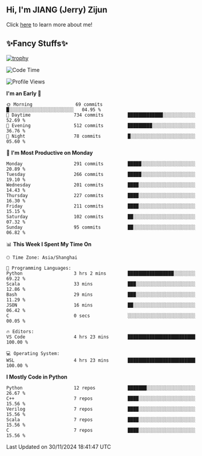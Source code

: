 ## Hi, I'm JIANG (Jerry) Zijun

Click [here](https://jzjerry.github.io/about/) to learn more about me!

## ✨Fancy Stuffs✨
[![trophy](https://github-profile-trophy.vercel.app/?username=jzjerry&theme=onedark)](https://github.com/ryo-ma/github-profile-trophy)
<!--START_SECTION:waka-->
![Code Time](http://img.shields.io/badge/Code%20Time-863%20hrs%2050%20mins-blue)

![Profile Views](http://img.shields.io/badge/Profile%20Views-0-blue)

**I'm an Early 🐤** 

```text
🌞 Morning                69 commits          █░░░░░░░░░░░░░░░░░░░░░░░░   04.95 % 
🌆 Daytime                734 commits         █████████████░░░░░░░░░░░░   52.69 % 
🌃 Evening                512 commits         █████████░░░░░░░░░░░░░░░░   36.76 % 
🌙 Night                  78 commits          █░░░░░░░░░░░░░░░░░░░░░░░░   05.60 % 
```
📅 **I'm Most Productive on Monday** 

```text
Monday                   291 commits         █████░░░░░░░░░░░░░░░░░░░░   20.89 % 
Tuesday                  266 commits         █████░░░░░░░░░░░░░░░░░░░░   19.10 % 
Wednesday                201 commits         ████░░░░░░░░░░░░░░░░░░░░░   14.43 % 
Thursday                 227 commits         ████░░░░░░░░░░░░░░░░░░░░░   16.30 % 
Friday                   211 commits         ████░░░░░░░░░░░░░░░░░░░░░   15.15 % 
Saturday                 102 commits         ██░░░░░░░░░░░░░░░░░░░░░░░   07.32 % 
Sunday                   95 commits          ██░░░░░░░░░░░░░░░░░░░░░░░   06.82 % 
```


📊 **This Week I Spent My Time On** 

```text
🕑︎ Time Zone: Asia/Shanghai

💬 Programming Languages: 
Python                   3 hrs 2 mins        █████████████████░░░░░░░░   69.22 % 
Scala                    33 mins             ███░░░░░░░░░░░░░░░░░░░░░░   12.86 % 
Bash                     29 mins             ███░░░░░░░░░░░░░░░░░░░░░░   11.29 % 
JSON                     16 mins             ██░░░░░░░░░░░░░░░░░░░░░░░   06.42 % 
C                        0 secs              ░░░░░░░░░░░░░░░░░░░░░░░░░   00.05 % 

🔥 Editors: 
VS Code                  4 hrs 23 mins       █████████████████████████   100.00 % 

💻 Operating System: 
WSL                      4 hrs 23 mins       █████████████████████████   100.00 % 
```

**I Mostly Code in Python** 

```text
Python                   12 repos            ███████░░░░░░░░░░░░░░░░░░   26.67 % 
C++                      7 repos             ████░░░░░░░░░░░░░░░░░░░░░   15.56 % 
Verilog                  7 repos             ████░░░░░░░░░░░░░░░░░░░░░   15.56 % 
Scala                    7 repos             ████░░░░░░░░░░░░░░░░░░░░░   15.56 % 
C                        7 repos             ████░░░░░░░░░░░░░░░░░░░░░   15.56 % 
```




 Last Updated on 30/11/2024 18:41:47 UTC
<!--END_SECTION:waka-->
